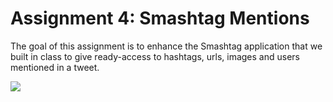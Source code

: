 # Assignment 4: Smashtag Mentions

The goal of this assignment is to enhance the Smashtag application that we built in class to give ready-access to hashtags, urls, images and users mentioned in a tweet.

![](https://github.com/linouk23/cs193p-ios9-solutions/blob/master/Assignment%204/smashtag.gif)
